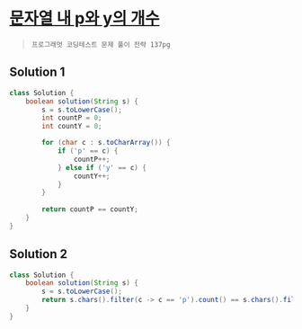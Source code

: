 # [문자열 내 p와 y의 개수](https://school.programmers.co.kr/learn/courses/30/lessons/12916)

> `프로그래멋 코딩테스트 문제 풀이 전략 137pg`

## Solution 1

```java
class Solution {
    boolean solution(String s) {
        s = s.toLowerCase();
        int countP = 0;
        int countY = 0;

        for (char c : s.toCharArray()) {
            if ('p' == c) {
                countP++;
            } else if ('y' == c) {
                countY++;
            }
        }
        
        return countP == countY;
    }
}
```

## Solution 2

```java
class Solution {
    boolean solution(String s) {
        s = s.toLowerCase();
        return s.chars().filter(c -> c == 'p').count() == s.chars().filter(c -> c == 'y').count();
    }
}
```
